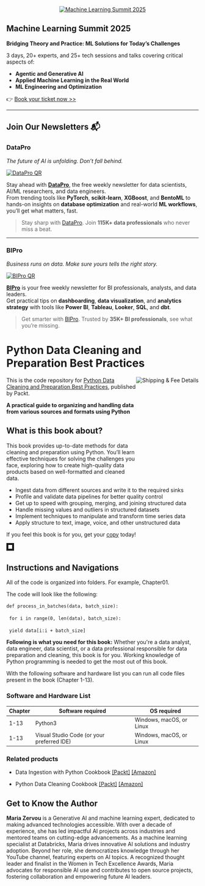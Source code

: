 <p align="center"><a href="https://packt.link/mlsumgh"><img src="https://static.packt-cdn.com/assets/images/ML Summit Banner v3 1200x627.png" alt="Machine Learning Summit 2025"/></a></p>

## Machine Learning Summit 2025
**Bridging Theory and Practice: ML Solutions for Today’s Challenges**

3 days, 20+ experts, and 25+ tech sessions and talks covering critical aspects of:
- **Agentic and Generative AI**
- **Applied Machine Learning in the Real World**
- **ML Engineering and Optimization**

👉 [Book your ticket now >>](https://packt.link/mlsumgh)

---

## Join Our Newsletters 📬

### DataPro  
*The future of AI is unfolding. Don’t fall behind.*

<p><a href="https://landing.packtpub.com/subscribe-datapronewsletter/?link_from_packtlink=yes"><img src="https://static.packt-cdn.com/assets/images/DataPro NL QR Code.png" alt="DataPro QR" width="150"/></a></p>

Stay ahead with [**DataPro**](https://landing.packtpub.com/subscribe-datapronewsletter/?link_from_packtlink=yes), the free weekly newsletter for data scientists, AI/ML researchers, and data engineers.  
From trending tools like **PyTorch**, **scikit-learn**, **XGBoost**, and **BentoML** to hands-on insights on **database optimization** and real-world **ML workflows**, you’ll get what matters, fast.

> Stay sharp with [DataPro](https://landing.packtpub.com/subscribe-datapronewsletter/?link_from_packtlink=yes). Join **115K+ data professionals** who never miss a beat.

---

### BIPro  
*Business runs on data. Make sure yours tells the right story.*

<p><a href="https://landing.packtpub.com/subscribe-bipro-newsletter/?link_from_packtlink=yes"><img src="https://static.packt-cdn.com/assets/images/BIPro NL QR Code.png" alt="BIPro QR" width="150"/></a></p>

[**BIPro**](https://landing.packtpub.com/subscribe-bipro-newsletter/?link_from_packtlink=yes) is your free weekly newsletter for BI professionals, analysts, and data leaders.  
Get practical tips on **dashboarding**, **data visualization**, and **analytics strategy** with tools like **Power BI**, **Tableau**, **Looker**, **SQL**, and **dbt**.

> Get smarter with [BIPro](https://landing.packtpub.com/subscribe-bipro-newsletter/?link_from_packtlink=yes). Trusted by **35K+ BI professionals**, see what you’re missing.

# Python Data Cleaning and Preparation Best Practices

<a href="https://www.packtpub.com/en-in/product/python-data-cleaning-and-preparation-best-practices-9781837634743"><img src="https://content.packt.com/_/image/original/B19801/cover_image_large.jpg" alt="Shipping & Fee Details" height="256px" align="right"></a>

This is the code repository for [Python Data Cleaning and Preparation Best Practices](https://www.packtpub.com/en-in/product/python-data-cleaning-and-preparation-best-practices-9781837634743), published by Packt.

**A practical guide to organizing and handling data from various sources and formats using Python**

## What is this book about?
This book provides up-to-date methods for data cleaning and preparation using Python. You’ll learn effective techniques for solving the challenges you face, exploring how to create high-quality data products based on well-formatted and cleaned data.

* Ingest data from different sources and write it to the required sinks
* Profile and validate data pipelines for better quality control
* Get up to speed with grouping, merging, and joining structured data
* Handle missing values and outliers in structured datasets
* Implement techniques to manipulate and transform time series data
* Apply structure to text, image, voice, and other unstructured data

If you feel this book is for you, get your [copy](https://www.amazon.com/Python-Data-Cleaning-Preparation-Practices/dp/1837634742) today!

<a href="https://www.packtpub.com/?utm_source=github&utm_medium=banner&utm_campaign=GitHubBanner"><img src="https://raw.githubusercontent.com/PacktPublishing/GitHub/master/GitHub.png" 
alt="https://www.packtpub.com/" border="5" /></a>

## Instructions and Navigations
All of the code is organized into folders. For example, Chapter01.

The code will look like the following:
```
def process_in_batches(data, batch_size): 
 
 for i in range(0, len(data), batch_size): 
 
 yield data[i:i + batch_size]

```

**Following is what you need for this book:**
Whether you're a data analyst, data engineer, data scientist, or a data professional responsible for data preparation and cleaning, this book is for you. Working knowledge of Python programming is needed to get the most out of this book.

With the following software and hardware list you can run all code files present in the book (Chapter 1-13).

### Software and Hardware List

| Chapter  | Software required                   | OS required                        |
| -------- | ------------------------------------| -----------------------------------|
| 1-13        | Python3                    | Windows, macOS, or Linux |
| 1-13        | Visual Studio Code (or your preferred IDE)            | Windows, macOS, or Linux |

### Related products
* Data Ingestion with Python Cookbook [[Packt]](https://www.packtpub.com/en-in/product/data-ingestion-with-python-cookbook-9781837632602) [[Amazon]](https://www.amazon.com/dp/183763260X)

* Python Data Cleaning Cookbook [[Packt]](https://www.packtpub.com/en-in/product/python-data-cleaning-cookbook-9781803239873) [[Amazon]](https://www.amazon.com/dp/1803239875)

## Get to Know the Author
**Maria Zervou** is a Generative AI and machine learning expert, dedicated to making advanced technologies 
accessible. With over a decade of experience, she has led impactful AI projects across industries and 
mentored teams on cutting-edge advancements. As a machine learning specialist at Databricks, Maria 
drives innovative AI solutions and industry adoption. Beyond her role, she democratizes knowledge 
through her YouTube channel, featuring experts on AI topics. A recognized thought leader and finalist 
in the Women in Tech Excellence Awards, Maria advocates for responsible AI use and contributes to 
open source projects, fostering collaboration and empowering future AI leaders.
